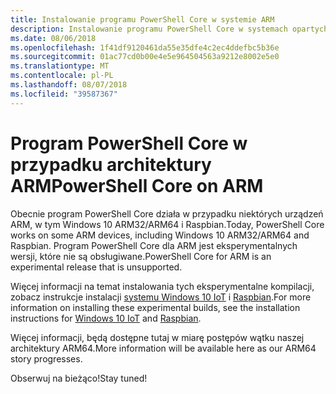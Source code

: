 ```yaml
---
title: Instalowanie programu PowerShell Core w systemie ARM
description: Instalowanie programu PowerShell Core w systemach opartych na ARM
ms.date: 08/06/2018
ms.openlocfilehash: 1f41df9120461da55e35dfe4c2ec4ddefbc5b36e
ms.sourcegitcommit: 01ac77cd0b00e4e5e964504563a9212e8002e5e0
ms.translationtype: MT
ms.contentlocale: pl-PL
ms.lasthandoff: 08/07/2018
ms.locfileid: "39587367"
---
```

# <a name="powershell-core-on-arm"></a><span data-ttu-id="3838a-103">Program PowerShell Core w przypadku architektury ARM</span><span class="sxs-lookup"><span data-stu-id="3838a-103">PowerShell Core on ARM</span></span>

<span data-ttu-id="3838a-104">Obecnie program PowerShell Core działa w przypadku niektórych urządzeń ARM, w tym Windows 10 ARM32/ARM64 i Raspbian.</span><span class="sxs-lookup"><span data-stu-id="3838a-104">Today, PowerShell Core works on some ARM devices, including Windows 10 ARM32/ARM64 and Raspbian.</span></span>
<span data-ttu-id="3838a-105">Program PowerShell Core dla ARM jest eksperymentalnych wersji, które nie są obsługiwane.</span><span class="sxs-lookup"><span data-stu-id="3838a-105">PowerShell Core for ARM is an experimental release that is unsupported.</span></span>

<span data-ttu-id="3838a-106">Więcej informacji na temat instalowania tych eksperymentalne kompilacji, zobacz instrukcje instalacji [systemu Windows 10 IoT](installing-powershell-core-on-windows.md#deploying-on-windows-iot) i [Raspbian](installing-powershell-core-on-linux.md#raspbian).</span><span class="sxs-lookup"><span data-stu-id="3838a-106">For more information on installing these experimental builds, see the installation instructions for [Windows 10 IoT](installing-powershell-core-on-windows.md#deploying-on-windows-iot) and [Raspbian](installing-powershell-core-on-linux.md#raspbian).</span></span>

<span data-ttu-id="3838a-107">Więcej informacji, będą dostępne tutaj w miarę postępów wątku naszej architektury ARM64.</span><span class="sxs-lookup"><span data-stu-id="3838a-107">More information will be available here as our ARM64 story progresses.</span></span>

<span data-ttu-id="3838a-108">Obserwuj na bieżąco!</span><span class="sxs-lookup"><span data-stu-id="3838a-108">Stay tuned!</span></span>
